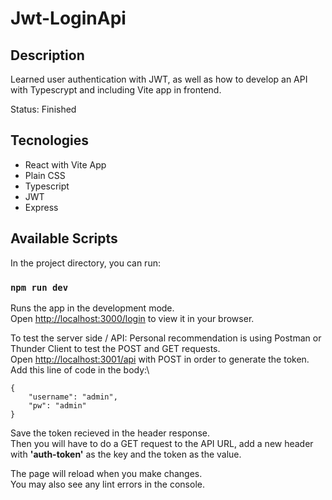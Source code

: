 # Jwt-LoginApi

## Description

Learned user authentication with JWT, as well as how to develop an API with Typescrypt and including Vite app in frontend.

Status: Finished  

## Tecnologies

<ul> 
    <li> React with Vite App </li>
    <li> Plain CSS </li>
    <li> Typescript </li>
    <li> JWT </li>
    <li> Express </li>
</ul>

## Available Scripts

In the project directory, you can run:

### `npm run dev`

Runs the app in the development mode.\
Open [http://localhost:3000/login](http://localhost:3000/login) to view it in your browser.

To test the server side / API: 
Personal recommendation is using Postman or Thunder Client to test the POST and GET requests.\
Open [http://localhost:3001/api](http://localhost:3001/api) with POST in order to generate the token.\
Add this line of code in the body:\

```
{
    "username": "admin",
    "pw": "admin"
}

```
Save the token recieved in the header response.\
Then you will have to do a GET request to the API URL, add a new header with <strong>'auth-token'</strong> as the key and the token as the value.

The page will reload when you make changes.\
You may also see any lint errors in the console.


